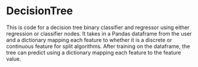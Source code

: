 # DecisionTree

This is code for a decision tree binary classifier and regressor using either regression or classifier nodes. It takes in a Pandas dataframe from the user and a dictionary mapping each feature to whether it is a discrete or continuous feature for split algorithms. After training on the dataframe, the tree can predict using a dictionary mapping each feature to the feature value.
